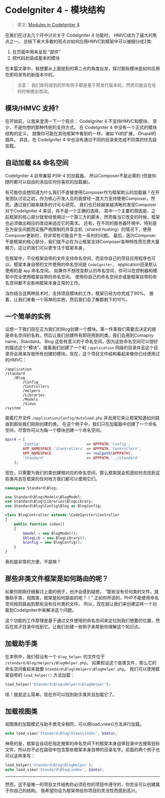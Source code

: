 # CodeIgniter 4 - 模块结构

> 原文: [Modules in CodeIgniter 4](http://blog.newmythmedia.com/blog/show/2016-03-15_Modules_in_CodeIgniter_4)

在我们在过去几个月中讨论关于 CodeIgniter 4 功能时， HMVC成为了最大的焦点之一。 总结下来大多数的观点对如何应用HMVC到框架中可以被细分成2类: 

1. 在页面中用来呈现 “部件”
2. 把代码封装成基本的模块

在本篇文章中，我想要从上面提到的第二点的角度出发，探讨那些模块是如何应用在即将发布的新版本中的。


> 注意： 我们即将提到的所有例子都是基于预发行版本的，然而可能会在任何时候做出改动。



## 模块/HMVC 支持?

在开始前，让我来澄清一下一个观点： CodeIgniter 4 不支持HMVC和模块。 至少，不是你想的那种传统的支持方式。 在 CodeIgniter 4 中没有一个正式的模块结构的定义， 就像你可能在其他框架中看到的一样，诸如 Yii的扩展， Drupal的插件。 并且，在 CodeIgniter 4 中也没有通过不同的目录来完成不同类的优先级加载。


## 自动加载 && 命名空间

CodeIgniter 4 自带兼容 PSR-4 的加载器， 所以Composer不是必需的 (但是你随时都可以自由的添加任何你喜欢的加载器)。

有可能你会想知道为什么我们不直接使用Composer作为框架默认的加载器？在开发团队讨论之初，作为核心开发人员的我曾经一度大力支持使用Composer。然而，通过我们越来越多的讨论与研究， 我们也已经越来越清晰的发现Composer对于CodeIgniter 4 来说，并不是一个正确的选择。 其中一个主要的原因是，之前框架的核心部分就曾经使用过一个第三方的脚本，然而每当它改变的时候，框架也必须做出相应的改动来适应它的需求。 还有，在不同的服务器环境中，特别是在为安全问题而实施严格限制的共享主机（shared hosting）的情况下，使用Composer更新时，将非常有可能会产生一系列的问题。 最后，因为Composer 不是框架的核心部分，我们就不必在为让框架支持Composer各种特性而花费大量精力，这让的我们可以更专注于框架本身。

在框架中，不仅框架自带的文件支持命名空间，而且你自己的项目应用程序也可以。框架本身自带的文件使用的命名空间是 `CodeIgniter`， application目录默认使用的是 `App` 命名空间。
如果你不想改变默认的命名空间，你可以在控制器和模型中完全使用框架自带的命名空间。 使用你自己的命名空间亦或是框架自带的命名空间都不会影响框架本身正常的工作。

当你结合这两种技术时，支持项目模块的工作，框架已经为你完成了90%。 接着，让我们来看一个简单的实例，然后我们会了解那剩下的10%。


## 一个简单的实例

设想一下我们现在正为我们的Blog创建一个模块。第一件事我们需要去决定的就是命名空间的名称。然后让我们创建所有即将用到的类。我们会用到Comapny name，Standard， Blog 这些有意义的子命名空间，因为这些命名空间可以很好的描述这个“模块”。接着我们创建了一个和 `/application` 同级的目录并且这个目录将会用来存放所有创建的模块。现在，这个项目文件结构看起来像你已经使用过的HMVC：

```
/application
/standard
    /Blog
        /Config
        /Controllers
        /Helpers
        /Libraries
        /Models
        /Views
/system
```
接着打开文件 `/application/Config/Autoload.php` 并且用它来让框架知道如何路由到那些我们刚刚创建的类。 在这个例子中，我们只在加载器中创建了一个命名空间，尽管你可以为每一个模块创建一个命名空间。

```php
$psr4 = [
        'Config'                     => APPPATH.'Config',
        APP_NAMESPACE.'\Controllers' => APPPATH.'Controllers',
        APP_NAMESPACE                => realpath(APPPATH),
        'Standard'                   => APPPATH.'../standard'
    ];
```
现在，只需要为我们的类创建相对应的命名空间，那么框架就会知道如何去找到这些类并且在框架的任何地方我们都可以使用它们。

```php
namespace Standard\Blog;

use Standard\Blog\Models\BlogModel;
use Standard\Blog\Libraries\BlogLibrary;
use Standard\Blog\Config\Blog as BlogConfig;

class BlogController extends \CodeIgniter\Controller
{
    public function index()
    {
        $model = new BlogModel();
        $blogLib = new BlogLibrary();
        $config = new BlogConfig();
    }
}
```

真的是非常的方便，不是嘛？


## 那些非类文件框架是如何路由的呢？

如果你刚刚仔细看过上面的例子，也许会感到疑惑， “那些没有任何类的文件，就像助手类，视图类，框架是如何路由的呢？！” 正如你所说的，PHP不能使用命名空间规则路由到那些没有任何类的文件。 所以，现在就让我们来创建这样一个功能到CodeIgniter中来解决这个问题。

这个功能的工作原理是基于通过文件使用的命名空间来定位到我们想要的位置，然后在其子目录中找到它。让我们创建一些例子来帮助你理解这个知识点。

## 加载助手类

在本例中，我们假设有一个 `blog_helper` 的文件位于 `/standard/Blog/Helpers/BlogHelper.php`。 如果假设这个是类文件，那么它的命名空间看起来就像 `Standard\Blog\Helpers\BlogHelper.php`。 我们可以使用框架自带的 `load_helper()` 方法加载：

```php
load_helper('Standard\Blog\Helpers\BlogHelper');
```

哇！就是这么简单。现在你可以找到助手类并且加载它了。

## 加载视图类

视图类的加载模式与助手类完全相同，可以用load_view()方法进行加载。

```php
echo load_view('Standard\Blog\Views\index', $data);
```
神奇的是，框架会自动在指定搜索的命名空间下的框架本身自带目录中去搜索目标文件，所以你不必在路径中包含那些框架本身自帶的目录名字。前面的两个例子也可以这样来写：

```php
load_helper('Standard\Blog\BlogHelper');
echo load_view('Standard\Blog\index', $data);
```


___

然而，这不是唯一的项目文件结构你必须在你的项目中遵守的，你完全可以创建属于你自己的结构。 我希望你会为框架带给你项目的灵活性而感到高兴。

